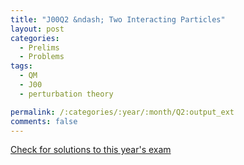 ```yaml
---
title: "J00Q2 &ndash; Two Interacting Particles"
layout: post
categories:
  - Prelims
  - Problems
tags:
  - QM
  - J00
  - perturbation theory

permalink: /:categories/:year/:month/Q2:output_ext
comments: false
---
```

<object data="2000J2Q.pdf" type="application/pdf" width="100%" height="500"></object>
<div class="message"><a href='https://princetonprelim.com/prelim/4/'>Check for solutions to this year's exam</a></div>